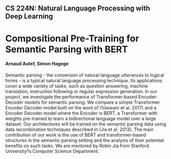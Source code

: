 ## CS 224N: Natural Language Processing with Deep Learning

# Compositional Pre-Training for Semantic Parsing with BERT

#### Arnaud Autef, Simon Hagege

Semantic parsing - the conversion of natural language utterances to logical forms - is a typical natural language processing technique. Its applications cover a wide variety of tasks, such as question answering, machine translation, instruction following or regular expression generation. In our project, we investigate the performance of Transformer-based Encoder-Decoder models for semantic parsing. We compare a simple Transformer Encoder Decoder model built on the work of (Vaswani et al. 2017) and a Encoder Decoder model where the Encoder is BERT, a Transformer with weights pre-trained to learn a bidirectional language model over a large dataset. Our architectures will be trained on the semantic parsing data using data recombination techniques described in (Jia et al. 2013). The main contribution of our work is the use of BERT and transformer-based structures in the semantic parsing setting and the analysis of their potential benefits on such tasks. We are mentored by Robin Jia from Stanford University?s Computer Science Department.